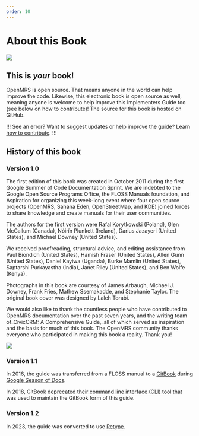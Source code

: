 ```yaml
---
order: 10
---
```

# About this Book

![](/assets/IMG_20111020_181606.png)

## This is _your_ book!

OpenMRS is open source. That means anyone in the world can help improve the code. Likewise, this electronic book is open source as well, meaning anyone is welcome to help improve this Implementers Guide too \(see below on how to contribute\)! The source for this book is hosted on GitHub.

!!!
See an error? Want to suggest updates or help improve the guide? Learn [how to contribute](https://github.com/openmrs/openmrs-book-guide/blob/master/Contributing.md).
!!!

## History of this book

### Version 1.0

The first edition of this book was created in October 2011 during the first Google Summer of Code Documentation Sprint. We are indebted to the Google Open Source Programs Office, the FLOSS Manuals foundation, and Aspiration for organizing this week-long event where four open source projects \(OpenMRS, Sahana Eden, OpenStreetMap, and KDE\) joined forces to share knowledge and create manuals for their user communities.

The authors for the first version were Rafal Korytkowski \(Poland\), Glen McCallum \(Canada\), Nóirín Plunkett \(Ireland\), Darius Jazayeri \(United States\), and Michael Downey \(United States\).

We received proofreading, structural advice, and editing assistance from Paul Biondich \(United States\), Hamish Fraser \(United States\), Allen Gunn \(United States\), Daniel Kayiwa \(Uganda\), Burke Mamlin \(United States\), Saptarshi Purkayastha \(India\), Janet Riley \(United States\), and Ben Wolfe \(Kenya\).

Photographs in this book are courtesy of James Arbaugh, Michael J. Downey, Frank Fries, Mathew Ssemakadde, and Stephanie Taylor. The original book cover was designed by Laleh Torabi.

We would also like to thank the countless people who have contributed to OpenMRS documentation over the past seven years, and the writing team of\_CivicCRM: A Comprehensive Guide,\_all of which served as inspiration and the basis for much of this book. The OpenMRS community thanks everyone who participated in making this book a reality. Thank you!

![](/assets/sprint_google_group_3.jpeg)

### Version 1.1

In 2016, the guide was transferred from a FLOSS manual to a [GitBook](https://www.gitbook.com/) during [Google Season of Docs](https://developers.google.com/season-of-docs).

In 2018, GitBook [deprecated their command line interface (CLI) tool](https://github.com/GitbookIO/gitbook#%EF%B8%8F-deprecation-warning) 
that was used to maintain the GitBook form of this guide.

### Version 1.2

In 2023, the guide was converted to use [Retype](https://retype.com/).
